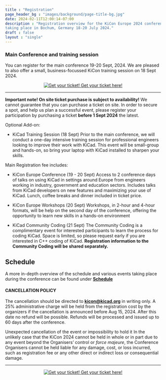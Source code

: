 ```yaml
---
title : "Registration"
page_header_bg : "images/background/page-title-bg.jpg"
date: 2024-02-11T12:00:14-07:00
description : "Registration overview for the KiCon Europe 2024 conference
taking place in Bochum, Germany 18-20 July 2024."
draft : false
layout : "single"
---
```


### Main Conference and training session

You can register for the main conference 19-20 Sept, 2024.
We are pleased to also offer a small, business-focussed KiCon training
session on 18 Sept 2024.

<center>
    <a href="https://pretix.eu/kicad/kiconeurope2024/"
        class="btn btn-primary btn-lg"
        target="blank" rel="noopener noreferrer"
        style="padding:32px;margin-top:30px;margin-bottom:30px">
        <img src="../../images/icon/ticket.png" alt="Get your ticket!">
    <span>Get your ticket here!</span></a>
</center>
<hr>

**Important note! On site ticket purchase is subject to availability!** We cannot
guarantee that you can purchase a ticket on site. In order
to secure a spot, and help us plan a successful event, please register your
participation by purchasing a ticket **before 1 Sept 2024** the latest.

Optional Add-on:

- KiCad Training Session (18 Sept)
  Prior to the main conference, we will conduct a one-day intensive training session
  for professional engineers looking to improve their work with KiCad. This event
  will be small-group and hands-on, so bring your laptop with KiCad installed to
  sharpen your skills.

Main Registration fee includes:

- KiCon Europe Conference (19 - 20 Sept)
  Access to 2 conference days of talks on using KiCad in settings around Europe from
  engineers working in industry, government and education sectors. Includes talks
  from KiCad developers on new features and maximizing your use of KiCad. Lunch,
  coffee breaks and dinner included in ticket price.

- KiCon Europe Workshops (20 Sept)
  Workshops, in 2-hour and 4-hour formats, will be help on the second day of the
  conference, offering the opportunity to learn new skills in a hands-on environment

- KiCad Community Coding (21 Sept)
  The Community Coding is a complimentary event for interested participants to learn
  the process for coding KiCad. Space is limited, so please request early if you are
  interested in C++ coding of KiCad.
  **Registration information to the Community Coding will be shared separately.**

## Schedule

A more in-depth overview of the schedule and various events taking place during
the conference can be found under [**Schedule**](../schedule/)

#### CANCELLATION POLICY

The cancellation should be directed to **kicon@kicad.org** in writing
only. A 25% administrative charge will be held from the registration cost by
the organizers if the cancellation is announced before Aug 15, 2024. After this
date no refund will be possible. Refunds will be processed and issued up to 60
days after the conference.

Unexpected cancellation of the event or impossibility to hold it
In the unlikely case that the KiCon 2024 cannot be held in whole or in part
due to any event beyond the Organisers’ control or _force majeure_, the
Conference Organisers cannot be held liable for any damage, cost, or loss
incurred, such as registration fee or any other direct or indirect loss or
consequential damage.

<hr>
<center>
    <a href="https://pretix.eu/kicad/kiconeurope2024/"
        class="btn btn-primary btn-lg"
        target="blank" rel="noopener noreferrer"
        style="padding:32px;margin-top:30px;margin-bottom:30px">
        <img src="../../images/icon/ticket.png" alt="Get your ticket!">
    <span>Get your ticket here!</span></a>
</center>

